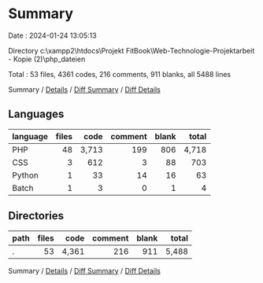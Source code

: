 # Summary

Date : 2024-01-24 13:05:13

Directory c:\\xampp2\\htdocs\\Projekt FitBook\\Web-Technologie-Projektarbeit - Kopie (2)\\php_dateien

Total : 53 files,  4361 codes, 216 comments, 911 blanks, all 5488 lines

Summary / [Details](details.md) / [Diff Summary](diff.md) / [Diff Details](diff-details.md)

## Languages
| language | files | code | comment | blank | total |
| :--- | ---: | ---: | ---: | ---: | ---: |
| PHP | 48 | 3,713 | 199 | 806 | 4,718 |
| CSS | 3 | 612 | 3 | 88 | 703 |
| Python | 1 | 33 | 14 | 16 | 63 |
| Batch | 1 | 3 | 0 | 1 | 4 |

## Directories
| path | files | code | comment | blank | total |
| :--- | ---: | ---: | ---: | ---: | ---: |
| . | 53 | 4,361 | 216 | 911 | 5,488 |

Summary / [Details](details.md) / [Diff Summary](diff.md) / [Diff Details](diff-details.md)